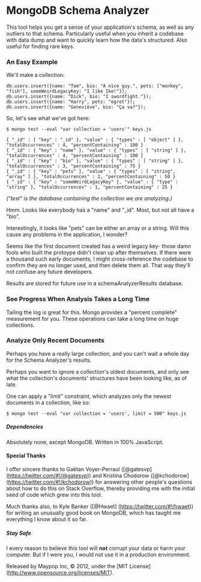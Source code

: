 # MongoDB Schema Analyzer #
This tool helps you get a sense of your application's schema, as well as any outliers to that schema. Particularly useful when you inherit a codebase with data dump and want to quickly learn how the data's structured. Also useful for finding rare keys.

### An Easy Example ###

We'll make a collection:

	db.users.insert({name: "Tom", bio: "A nice guy.", pets: ["monkey", "fish"], someWeirdLegacyKey: "I like Ike!"});
	db.users.insert({name: "Dick", bio: "I swordfight."});
	db.users.insert({name: "Harry", pets: "egret"});
	db.users.insert({name: "Geneviève", bio: "Ça va?"});

So, let's see what we've got here:

	$ mongo test --eval "var collection = 'users'" keys.js
	
	{ "_id" : { "key" : "_id" }, "value" : { "types" : [ "object" ] }, "totalOccurrences" : 4, "percentContaining" : 100 }
	{ "_id" : { "key" : "name" }, "value" : { "types" : [ "string" ] }, "totalOccurrences" : 4, "percentContaining" : 100 }
	{ "_id" : { "key" : "bio" }, "value" : { "types" : [ "string" ] }, "totalOccurrences" : 3, "percentContaining" : 75 }
	{ "_id" : { "key" : "pets" }, "value" : { "types" : [ "string", "array" ] }, "totalOccurrences" : 2, "percentContaining" : 50 }
	{ "_id" : { "key" : "someWeirdLegacyKey" }, "value" : { "type" : "string" }, "totalOccurrences" : 1, "percentContaining" : 25 }

_("test" is the database containing the collection we are analyzing.)_

Hmm. Looks like everybody has a "name" and "_id". Most, but not all have a "bio".

Interestingly, it looks like "pets" can be either an array or a string. Will this cause any problems in the application, I wonder?

Seems like the first document created has a weird legacy key- those damn fools who built the protoype didn't clean up after themselves. If there were a thousand such early documents, I might cross-reference the codebase to confirm they are no longer used, and then delete them all. That way they'll not confuse any future developers.

Results are stored for future use in a schemaAnalyzerResults database.

### See Progress When Analysis Takes a Long Time ###

Tailing the log is great for this. Mongo provides a "percent complete" measurement for you. These operations can take a long time on huge collections.

### Analyze Only Recent Documents ###

Perhaps you have a really large collection, and you can't wait a whole day for the Schema Analyzer's results.

Perhaps you want to ignore a collection's oldest documents, and only see what the collection's documents' structures have been looking like, as of late.

One can apply a "limit" constraint, which analyzes only the newest documents in a collection, like so:

	$ mongo test --eval "var collection = 'users', limit = 500" keys.js

##### Dependencies #####

Absolutely none, except MongoDB. Written in 100% JavaScript.

#### Special Thanks ####

I offer sincere thanks to Gaëtan Voyer-Perraul ([@gatesvp] (https://twitter.com/#!/@gatesvp)) and Kristina Chodorow ([@kchodorow] (https://twitter.com/#!/kchodorow)) for answering other people's questions about how to do this on Stack Overflow, thereby providing me with the initial seed of code which grew into this tool.

Much thanks also, to Kyle Banker ([@Hwaet] (https://twitter.com/#!/hwaet)) for writing an unusually good book on MongoDB, which has taught me everything I know about it so far.

##### Stay Safe #####

I every reason to believe this tool will **not** corrupt your data or harm your computer. But if I were you, I would not use it in a production environment.


Released by Maypop Inc, © 2012, under the [MIT License] (http://www.opensource.org/licenses/MIT).